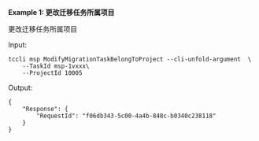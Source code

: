 **Example 1: 更改迁移任务所属项目**

更改迁移任务所属项目

Input: 

```
tccli msp ModifyMigrationTaskBelongToProject --cli-unfold-argument  \
    --TaskId msp-1vxxx\
    --ProjectId 10005
```

Output: 
```
{
    "Response": {
        "RequestId": "f06db343-5c00-4a4b-848c-b0340c238118"
    }
}
```

